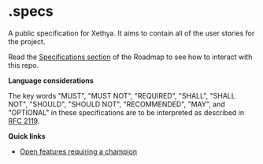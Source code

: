 # .specs
A public specification for Xethya. It aims to contain all of the user stories for the project.

Read the [Specifications section](https://github.com/xethya/.roadmap#specifications) of the Roadmap to see how to interact with this repo.

**Language considerations**

The key words "MUST", "MUST NOT", "REQUIRED", "SHALL", "SHALL NOT", "SHOULD", "SHOULD NOT", "RECOMMENDED",  "MAY", and "OPTIONAL" in these specifications are to be interpreted as described in [RFC 2119](https://www.ietf.org/rfc/rfc2119.txt).

**Quick links**

- [Open features requiring a champion](https://github.com/xethya/.specs/issues?q=is%3Aissue+is%3Aopen+label%3A%22Champion+needed%22)
